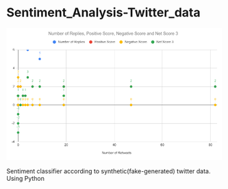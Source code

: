 # Sentiment_Analysis-Twitter_data

<img src="https://github.com/alaminstore/Sentiment_Analysis-Twitter_data/blob/master/Sentiment-Classifier.png">




Sentiment classifier according to synthetic(fake-generated) twitter data. Using Python
